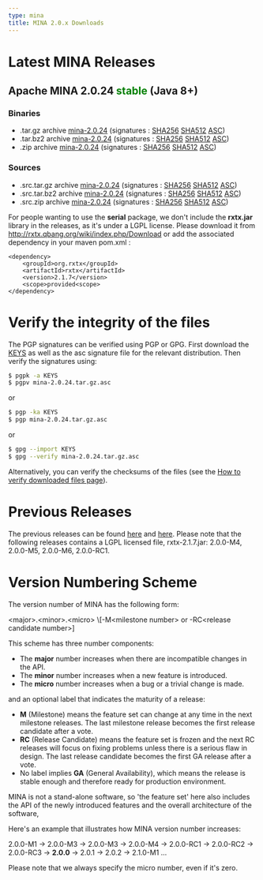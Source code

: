 ```yaml
---
type: mina
title: MINA 2.0.x Downloads
---
```


# Latest MINA Releases

## Apache MINA 2.0.24 <font color="green">stable</font> (Java 8+)

### Binaries

* .tar.gz archive [mina-2.0.24](https://www.apache.org/dyn/closer.lua/mina/mina/2.0.24/apache-mina-2.0.24-bin.tar.gz) (signatures : [SHA256](https://www.apache.org/dist/mina/mina/2.0.24/apache-mina-2.0.24-bin.tar.gz.sha256) [SHA512](https://www.apache.org/dist/mina/mina/2.0.24/apache-mina-2.0.24-bin.tar.gz.sha512) [ASC](https://www.apache.org/dist/mina/mina/2.0.24/apache-mina-2.0.24-bin.tar.gz.asc))
* .tar.bz2 archive [mina-2.0.24](https://www.apache.org/dyn/closer.lua/mina/mina/2.0.24/apache-mina-2.0.24-bin.tar.bz2) (signatures : [SHA256](https://www.apache.org/dist/mina/mina/2.0.24/apache-mina-2.0.24-bin.tar.bz2.sha256) [SHA512](https://www.apache.org/dist/mina/mina/2.0.24/apache-mina-2.0.24-bin.tar.bz2.sha512) [ASC](https://www.apache.org/dist/mina/mina/2.0.24/apache-mina-2.0.24-bin.tar.bz2.asc))
* .zip archive [mina-2.0.24](https://www.apache.org/dyn/closer.lua/mina/mina/2.0.24/apache-mina-2.0.24-bin.zip) (signatures : [SHA256](https://www.apache.org/dist/mina/mina/2.0.24/apache-mina-2.0.24-bin.zip.sha256) [SHA512](https://www.apache.org/dist/mina/mina/2.0.24/apache-mina-2.0.24-bin.zip.sha512) [ASC](https://www.apache.org/dist/mina/mina/2.0.24/apache-mina-2.0.24-bin.zip.asc))

### Sources

* .src.tar.gz archive [mina-2.0.24](https://www.apache.org/dyn/closer.lua/mina/mina/2.0.24/apache-mina-2.0.24-src.tar.gz) (signatures : [SHA256](https://www.apache.org/dist/mina/mina/2.0.24/apache-mina-2.0.24-src.tar.gz.sha256) [SHA512](https://www.apache.org/dist/mina/mina/2.0.24/apache-mina-2.0.24-src.tar.gz.sha512) [ASC](https://www.apache.org/dist/mina/mina/2.0.24/apache-mina-2.0.24-src.tar.gz.asc))
* .src.tar.bz2 archive [mina-2.0.24](https://www.apache.org/dyn/closer.lua/mina/mina/2.0.24/apache-mina-2.0.24-src.tar.bz2) (signatures : [SHA256](https://www.apache.org/dist/mina/mina/2.0.24/apache-mina-2.0.24-src.tar.bz2.sha256) [SHA512](https://www.apache.org/dist/mina/mina/2.0.24/apache-mina-2.0.24-src.tar.bz2.sha512) [ASC](https://www.apache.org/dist/mina/mina/2.0.24/apache-mina-2.0.24-src.tar.bz2.asc))
* .src.zip archive [mina-2.0.24](https://www.apache.org/dyn/closer.lua/mina/mina/2.0.24/apache-mina-2.0.24-src.zip) (signatures : [SHA256](https://www.apache.org/dist/mina/mina/2.0.24/apache-mina-2.0.24-src.zip.sha256) [SHA512](https://www.apache.org/dist/mina/mina/2.0.24/apache-mina-2.0.24-src.zip.sha512) [ASC](https://www.apache.org/dist/mina/mina/2.0.24/apache-mina-2.0.24-src.zip.asc))

<div class="note" markdown="1">
    For people wanting to use the <strong>serial</strong> package, we don't include the <strong>rxtx.jar</strong> library in the releases, as it's under a LGPL license. Please download it from <a href="http://rxtx.qbang.org/wiki/index.php/Download" class="external-link" rel="nofollow">http://rxtx.qbang.org/wiki/index.php/Download</a> or add the associated dependency in your maven pom.xml :

    <dependency>
        <groupId>org.rxtx</groupId>
        <artifactId>rxtx</artifactId>
        <version>2.1.7</version>
        <scope>provided<scope>
    </dependency>
</div>

# Verify the integrity of the files

The PGP signatures can be verified using PGP or GPG. First download the [KEYS](https://downloads.apache.org/mina/KEYS) as well as the asc signature file for the relevant distribution. Then verify the signatures using:

```bash
$ pgpk -a KEYS
$ pgpv mina-2.0.24.tar.gz.asc
```

or

```bash
$ pgp -ka KEYS
$ pgp mina-2.0.24.tar.gz.asc
```

or

```bash
$ gpg --import KEYS
$ gpg --verify mina-2.0.24.tar.gz.asc
```

Alternatively, you can verify the checksums of the files (see the [How to verify downloaded files page](https://www.apache.org/info/verification.html)). 

# Previous Releases

The previous releases can be found [here](https://archive.apache.org/dist/mina/) and [here](https://archive.apache.org/dist/mina/mina/). Please note that the following releases contains a LGPL licensed file, rxtx-2.1.7.jar: 2.0.0-M4, 2.0.0-M5, 2.0.0-M6, 2.0.0-RC1.

# Version Numbering Scheme

The version number of MINA has the following form:

<div class="info" markdown="1">
    &lt;major>.&lt;minor>.&lt;micro> \[-M&lt;milestone number> or -RC&lt;release candidate number>]
</div>

This scheme has three number components:

* The __major__ number increases when there are incompatible changes in the API.
* The __minor__ number increases when a new feature is introduced.
* The __micro__ number increases when a bug or a trivial change is made.

and an optional label that indicates the maturity of a release:

* __M__ (Milestone) means the feature set can change at any time in the next milestone releases. The last milestone release becomes the first release candidate after a vote.
* __RC__ (Release Candidate) means the feature set is frozen and the next RC releases will focus on fixing problems unless there is a serious flaw in design. The last release candidate becomes the first GA release after a vote.
* No label implies __GA__ (General Availability), which means the release is stable enough and therefore ready for production environment.

MINA is not a stand-alone software, so 'the feature set' here also includes the API of the newly introduced features and the overall architecture of the software,

Here's an example that illustrates how MINA version number increases:

<div class="info" markdown="1">
    2.0.0-M1 -> 2.0.0-M3 -> 2.0.0-M3 -> 2.0.0-M4 ->  2.0.0-RC1 -> 2.0.0-RC2 -> 2.0.0-RC3 -> <strong>2.0.0</strong> -> 2.0.1 -> 2.0.2 -> 2.1.0-M1 ...
</div>

Please note that we always specify the micro number, even if it's zero.
